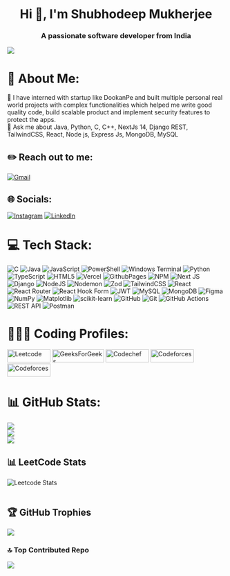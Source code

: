 <h1 align="center">Hi 👋, I'm Shubhodeep Mukherjee</h1>
<h3 align="center">A passionate software developer from India</h3>

[![](https://visitcount.itsvg.in/api?id=blackcat-007&icon=0&color=13)](https://visitcount.itsvg.in)
# 💫 About Me:
🔭 I have interned with startup like DookanPe and built multiple personal real world projects with complex functionalities which helped me write good quality code, build scalable product and implement security features to protect the apps. <br>💬 Ask me about Java, Python, C, C++, NextJs 14, Django REST, TailwindCSS, React, Node js, Express Js, MongoDB, MySQL<br>

## ✏️ Reach out to me: 
[![Gmail](https://img.shields.io/badge/Gmail-D14836?logo=gmail&logoColor=white)](mailto:shubhodeepmukherjee24@gmail.com)

## 🌐 Socials:
[![Instagram](https://img.shields.io/badge/Instagram-%23E4405F.svg?logo=Instagram&logoColor=white)](https://www.instagram.com/ghor_kuno_1010?igsh=MWNvZGFtN3psb3hubw==)
[![LinkedIn](https://img.shields.io/badge/LinkedIn-%230077B5.svg?logo=linkedin&logoColor=white)](https://linkedin.com/in/shubhodeepmukherjeewebdev)

# 💻 Tech Stack:
![C](https://img.shields.io/badge/c-%2300599C.svg?style=for-the-badge&logo=c&logoColor=white)  ![Java](https://img.shields.io/badge/java-%23ED8B00.svg?style=for-the-badge&logo=openjdk&logoColor=white) ![JavaScript](https://img.shields.io/badge/javascript-%23323330.svg?style=for-the-badge&logo=javascript&logoColor=%23F7DF1E) ![PowerShell](https://img.shields.io/badge/PowerShell-%235391FE.svg?style=for-the-badge&logo=powershell&logoColor=white) ![Windows Terminal](https://img.shields.io/badge/Windows%20Terminal-%234D4D4D.svg?style=for-the-badge&logo=windows-terminal&logoColor=white) ![Python](https://img.shields.io/badge/python-3670A0?style=for-the-badge&logo=python&logoColor=ffdd54) ![TypeScript](https://img.shields.io/badge/typescript-%23007ACC.svg?style=for-the-badge&logo=typescript&logoColor=white) ![HTML5](https://img.shields.io/badge/html5-%23E34F26.svg?style=for-the-badge&logo=html5&logoColor=white) ![Vercel](https://img.shields.io/badge/vercel-%23000000.svg?style=for-the-badge&logo=vercel&logoColor=white) ![GithubPages](https://img.shields.io/badge/github%20pages-121013?style=for-the-badge&logo=github&logoColor=white) ![NPM](https://img.shields.io/badge/NPM-%23CB3837.svg?style=for-the-badge&logo=npm&logoColor=white) ![Next JS](https://img.shields.io/badge/Next-black?style=for-the-badge&logo=next.js&logoColor=white) ![Django](https://img.shields.io/badge/Framework-Django-green?style=flat&logo=django) ![NodeJS](https://img.shields.io/badge/node.js-6DA55F?style=for-the-badge&logo=node.js&logoColor=white) ![Nodemon](https://img.shields.io/badge/NODEMON-%23323330.svg?style=for-the-badge&logo=nodemon&logoColor=%BBDEAD) ![Zod](https://img.shields.io/badge/zod-%233068b7.svg?style=for-the-badge&logo=zod&logoColor=white) ![TailwindCSS](https://img.shields.io/badge/tailwindcss-%2338B2AC.svg?style=for-the-badge&logo=tailwind-css&logoColor=white) ![React](https://img.shields.io/badge/react-%2320232a.svg?style=for-the-badge&logo=react&logoColor=%2361DAFB) ![React Router](https://img.shields.io/badge/React_Router-CA4245?style=for-the-badge&logo=react-router&logoColor=white) ![React Hook Form](https://img.shields.io/badge/React%20Hook%20Form-%23EC5990.svg?style=for-the-badge&logo=reacthookform&logoColor=white) ![JWT](https://img.shields.io/badge/JWT-black?style=for-the-badge&logo=JSON%20web%20tokens) ![MySQL](https://img.shields.io/badge/mysql-4479A1.svg?style=for-the-badge&logo=mysql&logoColor=white) ![MongoDB](https://img.shields.io/badge/MongoDB-%234ea94b.svg?style=for-the-badge&logo=mongodb&logoColor=white) ![Figma](https://img.shields.io/badge/figma-%23F24E1E.svg?style=for-the-badge&logo=figma&logoColor=white) ![NumPy](https://img.shields.io/badge/numpy-%23013243.svg?style=for-the-badge&logo=numpy&logoColor=white) ![Matplotlib](https://img.shields.io/badge/Matplotlib-%23ffffff.svg?style=for-the-badge&logo=Matplotlib&logoColor=black) ![scikit-learn](https://img.shields.io/badge/scikit--learn-%23F7931E.svg?style=for-the-badge&logo=scikit-learn&logoColor=white) ![GitHub](https://img.shields.io/badge/github-%23121011.svg?style=for-the-badge&logo=github&logoColor=white) ![Git](https://img.shields.io/badge/git-%23F05033.svg?style=for-the-badge&logo=git&logoColor=white) ![GitHub Actions](https://img.shields.io/badge/github%20actions-%232671E5.svg?style=for-the-badge&logo=githubactions&logoColor=white) ![REST API](https://img.shields.io/badge/API-REST-blue?style=flat&logo=swagger) ![Postman](https://img.shields.io/badge/Tool-Postman-orange?style=flat&logo=postman)



# 👨🏻‍💻 Coding Profiles:
<p align="left">
<a href="https://leetcode.com/u/shubhodeep_mukherjee/" target="blank">
    <img src="https://img.shields.io/badge/Leetcode-white?style=flat-square&logo=Leetcode&logoColor=black" alt="Leetcode" height="30" width="100"/></a>
<a href="https://www.geeksforgeeks.org/user/shubhodeepm9jut/" target="blank">
    <img src="https://img.shields.io/badge/GeeksForGeeks-white?style=flat-square&logo=GeeksForGeeks&logoColor=green" alt="GeeksForGeeks" height="30" width="120"/></a>
 <a href="https://www.codechef.com/users/shubhodeep_007" target="blank">
    <img src="https://img.shields.io/badge/Codechef-white?style=flat-square&logo=Codechef&logoColor=black" alt="Codechef" height="30" width="100"/></a>
<a href="https://codeforces.com/profile/shubhodeep_007" target="blank">
    <img src="https://img.shields.io/badge/Codeforces-white?style=flat-square&logo=Codeforces&logoColor=blue" alt="Codeforces" height="30" width="100"/></a> 
<a href="https://codeforces.com/profile/shubhodeep_007" target="blank">
    <img src="https://img.shields.io/badge/Practice-CodeStudio-orange?style=flat" alt="Codeforces" height="30" width="100"/></a> 
 
</p>


# 📊 GitHub Stats:
![](https://github-readme-stats.vercel.app/api?username=blackcat-007&theme=onedark&hide_border=false&include_all_commits=true&count_private=false)<br/>
![](https://github-readme-streak-stats.herokuapp.com/?user=sblackcat-007&theme=onedark&hide_border=false)<br/>
![](https://github-readme-stats.vercel.app/api/top-langs/?username=blackcat-007&theme=onedark&hide_border=false&include_all_commits=true&count_private=false&layout=compact)

## 📊 LeetCode Stats

![Leetcode Stats](https://leetcard.jacoblin.cool/shubhodeep_mukherjee?ext=contest)
<br><br>


## 🏆 GitHub Trophies
![](https://github-profile-trophy.vercel.app/?username=blackcat-007&theme=onedark&no-frame=true&no-bg=true&margin-w=4)

### 🔝 Top Contributed Repo
![](https://github-contributor-stats.vercel.app/api?username=blackcat-007&limit=5&theme=onedark&combine_all_yearly_contributions=true)


<!-- Proudly created with GPRM ( https://gprm.itsvg.in ) -->
